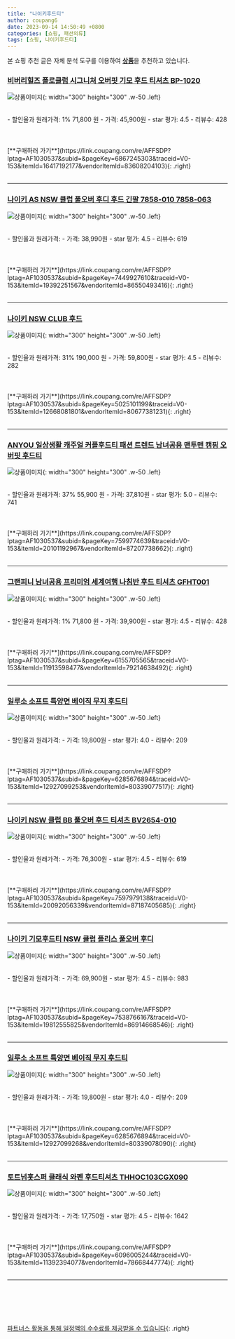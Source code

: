 ```yaml
---
title: "나이키후드티"
author: coupang6
date: 2023-09-14 14:50:49 +0800
categories: [쇼핑, 패션의류]
tags: [쇼핑, 나이키후드티]
---
```


본 쇼핑 추천 글은 자체 분석 도구를 이용하여 [**상품**](https://link.coupang.com/a/bao1ui)을 추천하고 있습니다.

### [비버리힐즈 폴로클럽 시그니처 오버핏 기모 후드 티셔츠 BP-1020](https://link.coupang.com/re/AFFSDP?lptag=AF1030537&subid=&pageKey=6867245303&traceid=V0-153&itemId=16417192177&vendorItemId=83608204103)

![상품이미지](https://thumbnail6.coupangcdn.com/thumbnails/remote/230x230ex/image/vendor_inventory/46b4/4b47b9c1eb11b4aaff4c40eeaf88ae0aecf24df5aa250e4ae522903d5380.jpg){: width="300" height="300" .w-50 .left}


<br>
- 할인율과 원래가격: 1%  71,800   원
- 가격: 45,900원
- star 평가: 4.5
- 리뷰수: 428
<br>
<br>
<br>
<br>
[**구매하러 가기**](https://link.coupang.com/re/AFFSDP?lptag=AF1030537&subid=&pageKey=6867245303&traceid=V0-153&itemId=16417192177&vendorItemId=83608204103){: .right}
<br>
<br>

---

### [나이키 AS NSW 클럽 풀오버 후디 후드 긴팔 7858-010 7858-063](https://link.coupang.com/re/AFFSDP?lptag=AF1030537&subid=&pageKey=7449927610&traceid=V0-153&itemId=19392251567&vendorItemId=86550493416)

![상품이미지](https://thumbnail7.coupangcdn.com/thumbnails/remote/230x230ex/image/vendor_inventory/378d/da85f0ea167762109a681e9e2b38442b91f7588374009accb78f7466b86e.jpg){: width="300" height="300" .w-50 .left}


<br>
- 할인율과 원래가격: 
- 가격: 38,990원
- star 평가: 4.5
- 리뷰수: 619
<br>
<br>
<br>
<br>
[**구매하러 가기**](https://link.coupang.com/re/AFFSDP?lptag=AF1030537&subid=&pageKey=7449927610&traceid=V0-153&itemId=19392251567&vendorItemId=86550493416){: .right}
<br>
<br>

---

### [나이키 NSW CLUB 후드](https://link.coupang.com/re/AFFSDP?lptag=AF1030537&subid=&pageKey=5025101199&traceid=V0-153&itemId=12668081801&vendorItemId=80677381231)

![상품이미지](https://thumbnail6.coupangcdn.com/thumbnails/remote/230x230ex/image/vendor_inventory/59bf/ee852634a63ec22efcc3d5df162b39d560e9a69a3060515d7df2f0ad4262.jpg){: width="300" height="300" .w-50 .left}


<br>
- 할인율과 원래가격: 31%  190,000   원
- 가격: 59,800원
- star 평가: 4.5
- 리뷰수: 282
<br>
<br>
<br>
<br>
[**구매하러 가기**](https://link.coupang.com/re/AFFSDP?lptag=AF1030537&subid=&pageKey=5025101199&traceid=V0-153&itemId=12668081801&vendorItemId=80677381231){: .right}
<br>
<br>

---

### [ANYOU 일상생활 캐주얼 커플후드티 패션 트렌드 남녀공용 맨투맨 캠핑 오버핏 후드티](https://link.coupang.com/re/AFFSDP?lptag=AF1030537&subid=&pageKey=7599774639&traceid=V0-153&itemId=20101192967&vendorItemId=87207738662)

![상품이미지](https://thumbnail9.coupangcdn.com/thumbnails/remote/230x230ex/image/vendor_inventory/cd48/2ae6ddd9e18e34487c0685f5e8fbf1a044822fa683235a121fdac05f01b7.jpg){: width="300" height="300" .w-50 .left}


<br>
- 할인율과 원래가격: 37%  55,900   원
- 가격: 37,810원
- star 평가: 5.0
- 리뷰수: 741
<br>
<br>
<br>
<br>
[**구매하러 가기**](https://link.coupang.com/re/AFFSDP?lptag=AF1030537&subid=&pageKey=7599774639&traceid=V0-153&itemId=20101192967&vendorItemId=87207738662){: .right}
<br>
<br>

---

### [그랜피니 남녀공용 프리미엄 세계여행 나침반 후드 티셔츠 GFHT001](https://link.coupang.com/re/AFFSDP?lptag=AF1030537&subid=&pageKey=6155705565&traceid=V0-153&itemId=11913598477&vendorItemId=79214638492)

![상품이미지](https://thumbnail9.coupangcdn.com/thumbnails/remote/230x230ex/image/retail/images/4961804495271659-42bbd355-1754-40ee-bc45-df8e20159acc.jpg){: width="300" height="300" .w-50 .left}


<br>
- 할인율과 원래가격: 1%  71,800   원
- 가격: 39,900원
- star 평가: 4.5
- 리뷰수: 428
<br>
<br>
<br>
<br>
[**구매하러 가기**](https://link.coupang.com/re/AFFSDP?lptag=AF1030537&subid=&pageKey=6155705565&traceid=V0-153&itemId=11913598477&vendorItemId=79214638492){: .right}
<br>
<br>

---

### [일루소 소프트 특양면 베이직 무지 후드티](https://link.coupang.com/re/AFFSDP?lptag=AF1030537&subid=&pageKey=6285676894&traceid=V0-153&itemId=12927099253&vendorItemId=80339077517)

![상품이미지](https://thumbnail6.coupangcdn.com/thumbnails/remote/230x230ex/image/vendor_inventory/d235/4216a30d02dc8f2d43f005360a01d46b75a957f063066d3f62ce5f2e1c90.jpg){: width="300" height="300" .w-50 .left}


<br>
- 할인율과 원래가격: 
- 가격: 19,800원
- star 평가: 4.0
- 리뷰수: 209
<br>
<br>
<br>
<br>
[**구매하러 가기**](https://link.coupang.com/re/AFFSDP?lptag=AF1030537&subid=&pageKey=6285676894&traceid=V0-153&itemId=12927099253&vendorItemId=80339077517){: .right}
<br>
<br>

---

### [나이키 NSW 클럽 BB 풀오버 후드 티셔츠 BV2654-010](https://link.coupang.com/re/AFFSDP?lptag=AF1030537&subid=&pageKey=7597979138&traceid=V0-153&itemId=20092056339&vendorItemId=87187405685)

![상품이미지](https://thumbnail7.coupangcdn.com/thumbnails/remote/230x230ex/image/vendor_inventory/ff6b/70560ac3768f0641152bbd6935ae5220d33f7ff539a1178a04244342c9fd.jpg){: width="300" height="300" .w-50 .left}


<br>
- 할인율과 원래가격: 
- 가격: 76,300원
- star 평가: 4.5
- 리뷰수: 619
<br>
<br>
<br>
<br>
[**구매하러 가기**](https://link.coupang.com/re/AFFSDP?lptag=AF1030537&subid=&pageKey=7597979138&traceid=V0-153&itemId=20092056339&vendorItemId=87187405685){: .right}
<br>
<br>

---

### [나이키 기모후드티 NSW 클럽 플리스 풀오버 후디](https://link.coupang.com/re/AFFSDP?lptag=AF1030537&subid=&pageKey=7538766167&traceid=V0-153&itemId=19812555825&vendorItemId=86914668546)

![상품이미지](https://thumbnail10.coupangcdn.com/thumbnails/remote/230x230ex/image/vendor_inventory/d229/d2120c2daaa7fd470d4760d1aa230c661c2c56bfab4286df7f1cff7d83a4.jpg){: width="300" height="300" .w-50 .left}


<br>
- 할인율과 원래가격: 
- 가격: 69,900원
- star 평가: 4.5
- 리뷰수: 983
<br>
<br>
<br>
<br>
[**구매하러 가기**](https://link.coupang.com/re/AFFSDP?lptag=AF1030537&subid=&pageKey=7538766167&traceid=V0-153&itemId=19812555825&vendorItemId=86914668546){: .right}
<br>
<br>

---

### [일루소 소프트 특양면 베이직 무지 후드티](https://link.coupang.com/re/AFFSDP?lptag=AF1030537&subid=&pageKey=6285676894&traceid=V0-153&itemId=12927099268&vendorItemId=80339078090)

![상품이미지](https://thumbnail9.coupangcdn.com/thumbnails/remote/230x230ex/image/vendor_inventory/c5e2/a9ad65f840c8221f233fe335e3fb5dcfc9451e31f2e1053352b70302d5fe.jpg){: width="300" height="300" .w-50 .left}


<br>
- 할인율과 원래가격: 
- 가격: 19,800원
- star 평가: 4.0
- 리뷰수: 209
<br>
<br>
<br>
<br>
[**구매하러 가기**](https://link.coupang.com/re/AFFSDP?lptag=AF1030537&subid=&pageKey=6285676894&traceid=V0-153&itemId=12927099268&vendorItemId=80339078090){: .right}
<br>
<br>

---

### [토트넘홋스퍼 클래식 와펜 후드티셔츠 THHOC103CGX090](https://link.coupang.com/re/AFFSDP?lptag=AF1030537&subid=&pageKey=6096005244&traceid=V0-153&itemId=11392394077&vendorItemId=78668447774)

![상품이미지](https://thumbnail7.coupangcdn.com/thumbnails/remote/230x230ex/image/retail/images/2021/09/28/10/8/df81585e-1d28-4f21-aacb-afeab36ad43f.jpg){: width="300" height="300" .w-50 .left}


<br>
- 할인율과 원래가격: 
- 가격: 17,750원
- star 평가: 4.5
- 리뷰수: 1642
<br>
<br>
<br>
<br>
[**구매하러 가기**](https://link.coupang.com/re/AFFSDP?lptag=AF1030537&subid=&pageKey=6096005244&traceid=V0-153&itemId=11392394077&vendorItemId=78668447774){: .right}
<br>
<br>

---
<br><br><br><br><br> [파트너스 활동을 통해 일정액의 수수료를 제공받을 수 있습니다](https://link.coupang.com/a/bao1ui){: .right}